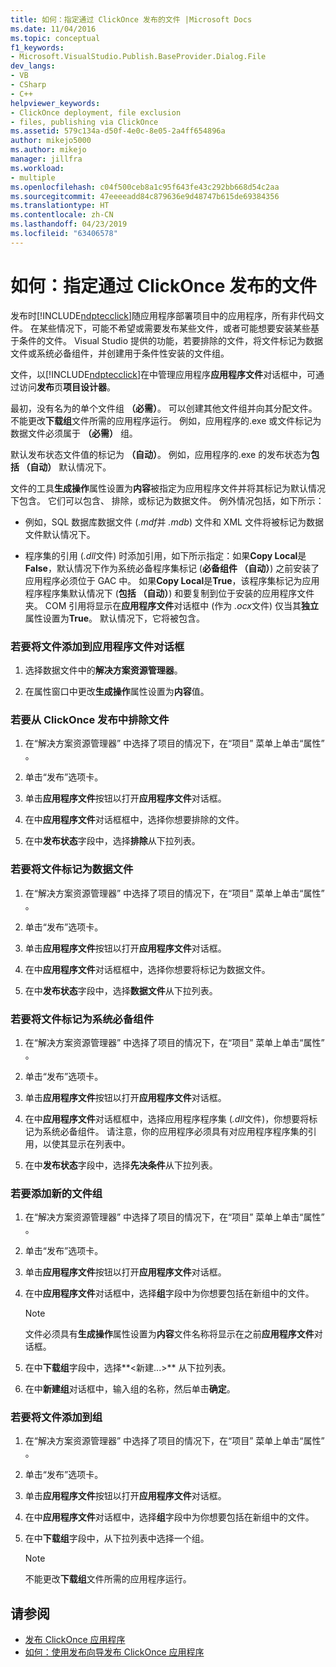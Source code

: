 ```yaml
---
title: 如何：指定通过 ClickOnce 发布的文件 |Microsoft Docs
ms.date: 11/04/2016
ms.topic: conceptual
f1_keywords:
- Microsoft.VisualStudio.Publish.BaseProvider.Dialog.File
dev_langs:
- VB
- CSharp
- C++
helpviewer_keywords:
- ClickOnce deployment, file exclusion
- files, publishing via ClickOnce
ms.assetid: 579c134a-d50f-4e0c-8e05-2a4ff654896a
author: mikejo5000
ms.author: mikejo
manager: jillfra
ms.workload:
- multiple
ms.openlocfilehash: c04f500ceb8a1c95f643fe43c292bb668d54c2aa
ms.sourcegitcommit: 47eeeeadd84c879636e9d48747b615de69384356
ms.translationtype: HT
ms.contentlocale: zh-CN
ms.lasthandoff: 04/23/2019
ms.locfileid: "63406578"
---
```

# <a name="how-to-specify-which-files-are-published-by-clickonce"></a>如何：指定通过 ClickOnce 发布的文件
发布时[!INCLUDE[ndptecclick](../deployment/includes/ndptecclick_md.md)]随应用程序部署项目中的应用程序，所有非代码文件。 在某些情况下，可能不希望或需要发布某些文件，或者可能想要安装某些基于条件的文件。 Visual Studio 提供的功能，若要排除的文件，将文件标记为数据文件或系统必备组件，并创建用于条件性安装的文件组。

 文件，以[!INCLUDE[ndptecclick](../deployment/includes/ndptecclick_md.md)]在中管理应用程序**应用程序文件**对话框中，可通过访问**发布**页**项目设计器**。

 最初，没有名为的单个文件组 **（必需）**。 可以创建其他文件组并向其分配文件。 不能更改**下载组**文件所需的应用程序运行。 例如，应用程序的.exe 或文件标记为数据文件必须属于 **（必需）** 组。

 默认发布状态文件值的标记为 **（自动）**。 例如，应用程序的.exe 的发布状态为**包括 （自动）** 默认情况下。

 文件的工具**生成操作**属性设置为**内容**被指定为应用程序文件并将其标记为默认情况下包含。 它们可以包含、 排除，或标记为数据文件。 例外情况包括，如下所示：

- 例如，SQL 数据库数据文件 (*.mdf*并 *.mdb*) 文件和 XML 文件将被标记为数据文件默认情况下。

- 程序集的引用 (*.dll*文件) 时添加引用，如下所示指定：如果**Copy Local**是**False**，默认情况下作为系统必备程序集标记 (**必备组件 （自动）**) 之前安装了应用程序必须位于 GAC 中。 如果**Copy Local**是**True**，该程序集标记为应用程序程序集默认情况下 (**包括 （自动）**) 和要复制到位于安装的应用程序文件夹。 COM 引用将显示在**应用程序文件**对话框中 (作为 *.ocx*文件) 仅当其**独立**属性设置为**True**。 默认情况下，它将被包含。

### <a name="to-add-files-to-the-application-files-dialog-box"></a>若要将文件添加到应用程序文件对话框

1. 选择数据文件中的**解决方案资源管理器**。

2. 在属性窗口中更改**生成操作**属性设置为**内容**值。

### <a name="to-exclude-files-from-clickonce-publishing"></a>若要从 ClickOnce 发布中排除文件

1. 在“解决方案资源管理器” 中选择了项目的情况下，在“项目”  菜单上单击“属性” 。

2. 单击“发布”选项卡。

3. 单击**应用程序文件**按钮以打开**应用程序文件**对话框。

4. 在中**应用程序文件**对话框框中，选择你想要排除的文件。

5. 在中**发布状态**字段中，选择**排除**从下拉列表。

### <a name="to-mark-files-as-data-files"></a>若要将文件标记为数据文件

1. 在“解决方案资源管理器” 中选择了项目的情况下，在“项目”  菜单上单击“属性” 。

2. 单击“发布”选项卡。

3. 单击**应用程序文件**按钮以打开**应用程序文件**对话框。

4. 在中**应用程序文件**对话框框中，选择你想要将标记为数据文件。

5. 在中**发布状态**字段中，选择**数据文件**从下拉列表。

### <a name="to-mark-files-as-prerequisites"></a>若要将文件标记为系统必备组件

1. 在“解决方案资源管理器” 中选择了项目的情况下，在“项目”  菜单上单击“属性” 。

2. 单击“发布”选项卡。

3. 单击**应用程序文件**按钮以打开**应用程序文件**对话框。

4. 在中**应用程序文件**对话框框中，选择应用程序程序集 (*.dll*文件)，你想要将标记为系统必备组件。 请注意，你的应用程序必须具有对应用程序程序集的引用，以使其显示在列表中。

5. 在中**发布状态**字段中，选择**先决条件**从下拉列表。

### <a name="to-add-a-new-file-group"></a>若要添加新的文件组

1. 在“解决方案资源管理器” 中选择了项目的情况下，在“项目”  菜单上单击“属性” 。

2. 单击“发布”选项卡。

3. 单击**应用程序文件**按钮以打开**应用程序文件**对话框。

4. 在中**应用程序文件**对话框中，选择**组**字段中为你想要包括在新组中的文件。

    > [!NOTE]
    > 文件必须具有**生成操作**属性设置为**内容**文件名称将显示在之前**应用程序文件**对话框。

5. 在中**下载组**字段中，选择**\<新建...>** 从下拉列表。

6. 在中**新建组**对话框中，输入组的名称，然后单击**确定**。

### <a name="to-add-a-file-to-a-group"></a>若要将文件添加到组

1. 在“解决方案资源管理器” 中选择了项目的情况下，在“项目”  菜单上单击“属性” 。

2. 单击“发布”选项卡。

3. 单击**应用程序文件**按钮以打开**应用程序文件**对话框。

4. 在中**应用程序文件**对话框中，选择**组**字段中为你想要包括在新组中的文件。

5. 在中**下载组**字段中，从下拉列表中选择一个组。

    > [!NOTE]
    > 不能更改**下载组**文件所需的应用程序运行。

## <a name="see-also"></a>请参阅
- [发布 ClickOnce 应用程序](../deployment/publishing-clickonce-applications.md)
- [如何：使用发布向导发布 ClickOnce 应用程序](../deployment/how-to-publish-a-clickonce-application-using-the-publish-wizard.md)